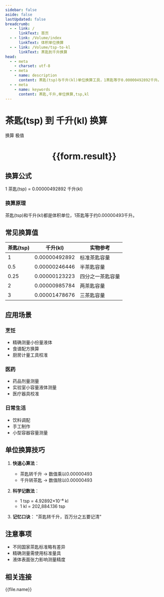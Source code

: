 ```yaml
---
sidebar: false
aside: false
lastUpdated: false
breadcrumb:
  - - link: /
      linkText: 首页
  - - link: /Volume/index
      linkText: 体积单位换算
  - - link: /Volume/tsp-to-kl
      linkText: 茶匙到千升换算
head:
  - - meta
    - charset: utf-8
  - - meta
    - name: description
      content: 茶匙(tsp)与千升(kl)单位换算工具，1茶匙等于0.00000492892千升。
  - - meta
    - name: keywords
      content: 茶匙,千升,单位换算,tsp,kl
---
```


# 茶匙(tsp) 到 千升(kl) 换算

<script setup>
import { onMounted, reactive, inject ,ref  } from 'vue'
import { NButton,NForm ,NFormItem,NInput,NInputNumber,NSelect,NCard,useMessage ,NGrid ,NGi } from 'naive-ui'
import { defineClientComponent } from 'vitepress'
import { Volume } from '../../files';

const convert = inject('convert')
const formRef = ref(null);
const rules = {
  number:{
    required: true,
    type: 'number',
    trigger: "blur"
  }
}
const form = reactive({
  number:null,
  result:'',
  title:'茶匙(tsp)到千升(kl)换算'
})

const convertHandler = (e) => {
  e.preventDefault();
  formRef.value?.validate((errors)=>{
    if (!errors) {
      form.result = `${form.number} tsp = ${convert(form.number).from('tsp').to('kl')} kl`
    }
  })
}
</script>

<n-form size="large" :model="form" ref='formRef' :rules="rules">
  <n-form-item label="数值" path="number">
    <n-input-number size="large" style="width:100%" :min="0" v-model:value="form.number" placeholder="请输入茶匙数值" />
  </n-form-item>
  <n-form-item>
    <n-button type="primary" style="width:100%" @click="convertHandler">换算</n-button>
  </n-form-item>
</n-form>
<n-card embedded :bordered="false" hoverable>
 极值  <div style="text-align:center">
    <h1>{{form.result}}</h1>
  </div>
</n-card>

## 换算公式
1 茶匙(tsp) = 0.00000492892 千升(kl)

### 换算原理
茶匙(tsp)和千升(kl)都是体积单位，1茶匙等于约0.00000493千升。

## 常见换算值
| 茶匙(tsp) | 千升(kl) | 实物参考                 |
|-----------|---------|--------------------------|
| 1         | 0.00000492892 | 标准茶匙容量              |
| 0.5       | 0.00000246446 | 半茶匙容量                |
| 0.25      | 0.00000123223 | 四分之一茶匙容量          |
| 2         | 0.00000985784 | 两茶匙容量                |
| 3         | 0.00001478676 | 三茶匙容量                |

## 应用场景
### 烹饪
- 精确测量小份量液体
- 食谱配方换算
- 厨房计量工具校准

### 医药
- 药品剂量测量
- 实验室小容量液体测量
- 医疗器具校准

### 日常生活
- 饮料调配
- 手工制作
- 小型容器容量测量

## 单位换算技巧
1. **快速心算法**：
   - 茶匙转千升 → 数值乘以0.00000493
   - 千升转茶匙 → 数值除以0.00000493

2. **科学记数法**：
   - 1 tsp = 4.92892×10⁻⁶ kl
   - 1 kl = 202,884.136 tsp

3. **记忆口诀**：
   "茶匙转千升，百万分之五要记清"

## 注意事项
- 不同国家茶匙标准略有差异
- 精确测量需使用标准量具
- 液体表面张力影响测量精度

## 相关连接
<n-grid x-gap="12" :cols="4">
  <n-gi v-for="(file, index) in Volume" :key="index">
    <n-button
      text
      tag="a"
      :href="file.path"
      type="primary"
    >
      {{file.name}}
    </n-button>
  </n-gi>
</n-grid>